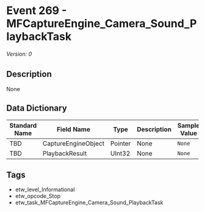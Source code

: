 # Event 269 - MFCaptureEngine_Camera_Sound_PlaybackTask
###### Version: 0

## Description
None

## Data Dictionary
|Standard Name|Field Name|Type|Description|Sample Value|
|---|---|---|---|---|
|TBD|CaptureEngineObject|Pointer|None|`None`|
|TBD|PlaybackResult|UInt32|None|`None`|

## Tags
* etw_level_Informational
* etw_opcode_Stop
* etw_task_MFCaptureEngine_Camera_Sound_PlaybackTask